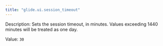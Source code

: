 ```yaml
---
title: "glide.ui.session_timeout"
---
```


Description: Sets the session timeout, in minutes. Values exceeding 1440 minutes will be treated as one day.

Value: `30`